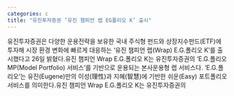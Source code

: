 ```yaml
---
categories: c
title: "유진투자증권 ’유진 챔피언 랩 EG폴리오 K’ 출시"
---
```

유진투자증권은 다양한 운용전략을 보유한 국내 주식형 펀드와 상장지수펀드(ETF)에 투자해 시장 환경 변화에 빠르게 대응하는 ‘유진 챔피언 랩(Wrap) E.G.폴리오 K’를 출시했다고 26일 밝혔다.유진 챔피언 Wrap E.G.폴리오 K는 유진투자증권의 ‘E.G.폴리오 MP(Model Portfolio) 서비스’를 기반으로 운용되는 본사운용형 랩 서비스다. ‘E.G.폴리오‘는 유진(Eugene)만의 이성(理性)과 지혜(智慧)에 기반한 쉬운(Easy) 포트폴리오 서비스를 의미한다.유진 챔피언 Wrap E.G.폴리오 K는 유진투자증권의